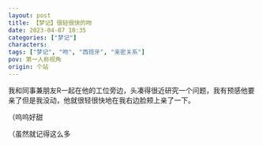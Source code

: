 ```yaml
---
layout: post
title: 【梦记】很轻很快的吻
date: 2023-04-07 10:35
categories: ["梦记"]
characters: 
tags: ["梦记", "吻", "西班牙", "亲密关系"]
pov: 第一人称视角
origin: 个站
---
```


我和同事兼朋友R一起在他的工位旁边，头凑得很近研究一个问题，我有预感他要亲了但是我没动，他就很轻很快地在我右边脸颊上亲了一下。

（呜呜好甜

（虽然就记得这么多
